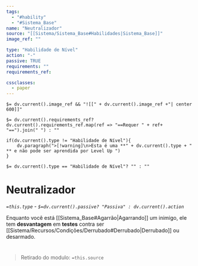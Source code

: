 ```yaml
---
tags:
  - "#hability"
  - "#Sistema_Base"
name: "Neutralizador"
source: "[[Sistema/Sistema_Base#Habilidades|Sistema_Base]]"
image_ref: ""

type: "Habilidade de Nível"
action: "-"
passive: TRUE
requirements: ""
requirements_ref:  

cssclasses:
  - paper
---
```

`$= dv.current().image_ref && "![[" + dv.current().image_ref +"| center 600]]"`


`$= dv.current().requirements_ref? dv.current().requirements_ref.map(ref => "==Requer " + ref+ "==").join(" ") : ""`

```dataviewjs
if(dv.current().type != "Habilidade de Nível"){
	dv.paragraph(">[!warning]\n>Esta é uma **" + dv.current().type + " ** e não pode ser aprendida por Level Up ")
}
```


`$= dv.current().type == "Habilidade de Nível"? "" : ""`
# Neutralizador
*`=this.type` - `$=dv.current().passive? "Passiva" : dv.current().action`*

Enquanto você está [[Sistema_Base#Agarrão|Agarrando]] um inimigo, ele tem **desvantagem** em **testes** contra ser [[Sistema/Recursos/Condições/Derrubado#Derrubado|Derrubado]] ou desarmado.


#
> Retirado do modulo: `=this.source`